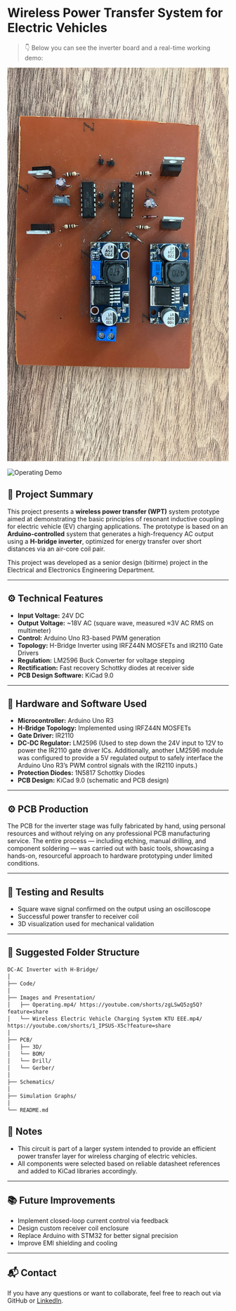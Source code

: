 # Wireless Power Transfer System for Electric Vehicles

> 👇 Below you can see the inverter board and a real-time working demo:

![Inverter Front View](Images%20and%20Presentation/DC-AC%20Inverter%20Front.jpeg)

![Operating Demo](Images%20and%20Presentation/Operating.gif)

## 📌 Project Summary
This project presents a **wireless power transfer (WPT)** system prototype aimed at demonstrating the basic principles of resonant inductive coupling for electric vehicle (EV) charging applications. The prototype is based on an **Arduino-controlled** system that generates a high-frequency AC output using a **H-bridge inverter**, optimized for energy transfer over short distances via an air-core coil pair.

This project was developed as a senior design (bitirme) project in the Electrical and Electronics Engineering Department.

---

## ⚙️ Technical Features

- **Input Voltage:** 24V DC
- **Output Voltage:** ~18V AC (square wave, measured ≈3V AC RMS on multimeter) 
- **Control:** Arduino Uno R3-based PWM generation
- **Topology:** H-Bridge Inverter using IRFZ44N MOSFETs and IR2110 Gate Drivers
- **Regulation:** LM2596 Buck Converter for voltage stepping
- **Rectification:** Fast recovery Schottky diodes at receiver side
- **PCB Design Software:** KiCad 9.0

---

## 🔧 Hardware and Software Used

- **Microcontroller:** Arduino Uno R3  
- **H-Bridge Topology:** Implemented using IRFZ44N MOSFETs  
- **Gate Driver:** IR2110  
- **DC-DC Regulator:** LM2596 (Used to step down the 24V input to 12V to power the IR2110 gate driver ICs. Additionally, another LM2596 module was configured to provide a 5V regulated output to safely interface the Arduino Uno R3’s PWM control signals with the IR2110 inputs.)  
- **Protection Diodes:** 1N5817 Schottky Diodes  
- **PCB Design:** KiCad 9.0 (schematic and PCB design)

---

## ⚙️ PCB Production

The PCB for the inverter stage was fully fabricated by hand, using personal resources and without relying on any professional PCB manufacturing service. The entire process — including etching, manual drilling, and component soldering — was carried out with basic tools, showcasing a hands-on, resourceful approach to hardware prototyping under limited conditions.

---

## 🧪 Testing and Results

- Square wave signal confirmed on the output using an oscilloscope  
- Successful power transfer to receiver coil  
- 3D visualization used for mechanical validation

---

## 📂 Suggested Folder Structure

```
DC-AC Inverter with H-Bridge/
│
├── Code/
│
├── Images and Presentation/
│   ├── Operating.mp4/ https://youtube.com/shorts/zgLSwQ5zg5Q?feature=share
│   └── Wireless Electric Vehicle Charging System KTU EEE.mp4/ https://youtube.com/shorts/1_IPSUS-X5c?feature=share
│
├── PCB/
│   ├── 3D/
│   └── BOM/
│   └── Drill/
│   └── Gerber/
│
├── Schematics/
│
├── Simulation Graphs/
│
└── README.md
```

## 📝 Notes

- This circuit is part of a larger system intended to provide an efficient power transfer layer for wireless charging of electric vehicles.  
- All components were selected based on reliable datasheet references and added to KiCad libraries accordingly.

---

## 📚 Future Improvements

- Implement closed-loop current control via feedback
- Design custom receiver coil enclosure
- Replace Arduino with STM32 for better signal precision
- Improve EMI shielding and cooling

---

## 📬 Contact

If you have any questions or want to collaborate, feel free to reach out via GitHub or [LinkedIn](https://www.linkedin.com/in/envergokaycay/).


